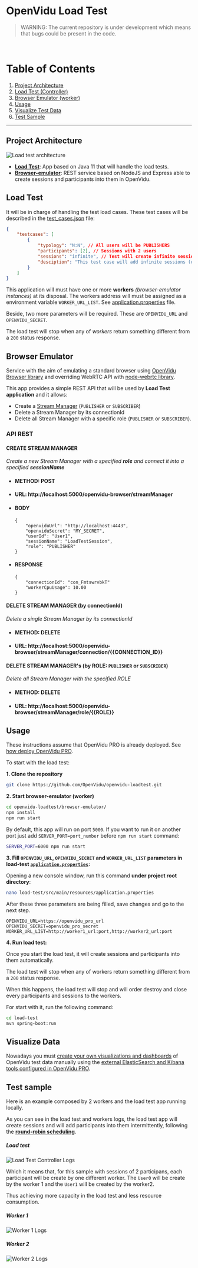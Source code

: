# OpenVidu Load Test

> WARNING: The current repository is under development which means that bugs could be present in the code.

<br>

# **Table of Contents**
1. [Project Architecture](#project-architecture)
2. [Load Test (Controller)](#load-test)
3. [Browser Emulator (worker)](#browser-emulator)
4. [Usage](#usage)
4. [Visualize Test Data](#visualize-data)
5. [Test Sample](#test-sample)

<hr>

## **Project Architecture**

![Load test architecture](resources/diagram.png)

* [**Load Test**](#load-test): App based on Java 11 that will handle the load tests.
* [**Browser-emulator**](#browser-emulator): REST service based on NodeJS and Express able to create sessions and participants into them in OpenVidu.

## **Load Test**

It will be in charge of handling the test load cases. These test cases will be described in the [test_cases.json](load-test/src/main/resources/test_cases.json) file:

```json
{
	"testcases": [
		{
			"typology": "N:N", // All users will be PUBLISHERS
			"participants": [2], // Sessions with 2 users
			"sessions": "infinite", // Test will create infinite sessions
			"desciption": "This test case will add infinite sessions (until it reaches its limit) of publishers that the array of participants indicates"
		}
	]
}
```

This application will must have one or more **workers** *(browser-emulator instances)* at its disposal. The workers address will must be assigned as a environment variable `WORKER_URL_LIST`. See [application.properties](load-test/src/main/resources/application.properties) file.

Beside, two more parameters will be required. These are `OPENVIDU_URL` and `OPENVIDU_SECRET`.

The load test will stop when any of *workers* return something different from a `200` status response.

## **Browser Emulator**

Service with the aim of emulating a standard browser using [OpenVidu Browser library](https://github.com/OpenVidu/openvidu#readme) and overriding WebRTC API with [node-webrtc library](https://github.com/node-webrtc/node-webrtc).

This app provides a simple REST API that will be used by **Load Test application** and it allows:
* Create a [Stream Manager](https://docs.openvidu.io/en/2.16.0/api/openvidu-browser/classes/streammanager.html) (`PUBLISHER` or `SUBSCRIBER`)
* Delete a Stream Manager by its connectionId
* Delete all Stream Manager with a specific role (`PUBLISHER` or `SUBSCRIBER`).


### API REST

#### CREATE STREAM MANAGER

_Create a new Stream Manager with a specified **role** and connect it into a specified **sessionName**_

* #### METHOD: **POST**

* #### URL:  http://localhost:5000/openvidu-browser/streamManager

* #### BODY
	```
	{
		"openviduUrl": "http://localhost:4443",
		"openviduSecret": "MY_SECRET",
		"userId": "User1",
		"sessionName": "LoadTestSession",
		"role": "PUBLISHER"
	}
	```

* #### RESPONSE
	```
	{
		"connectionId": "con_FmtswrvbkT"
		"workerCpuUsage": 10.00
	}
	```

#### DELETE STREAM MANAGER (by connectionId)

_Delete a single Stream Manager by its connectionId_

* #### METHOD: **DELETE**

* #### URL:  http://localhost:5000/openvidu-browser/streamManager/connection/{{CONNECTION_ID}}


#### DELETE STREAM MANAGER's (by ROLE: `PUBLISHER` or `SUBSCRIBER`)

_Delete all Stream Manager with the specified ROLE_

* #### METHOD: **DELETE**

* #### URL:  http://localhost:5000/openvidu-browser/streamManager/role/{{ROLE}}


## **Usage**

These instructions assume that OpenVidu PRO is already deployed. See [how deploy OpenVidu PRO](https://docs.openvidu.io/en/2.16.0/openvidu-pro/#how).

To start with the load test:

**1. Clone the repository**

```bash
git clone https://github.com/OpenVidu/openvidu-loadtest.git
```

**2. Start browser-emulator (worker)**

```bash
cd openvidu-loadtest/browser-emulator/
npm install
npm run start
```

By default, this app will run on port `5000`. If you want to run it on another port just add `SERVER_PORT=port_number` before `npm run start` command:

```bash
SERVER_PORT=6000 npm run start
```

**3. Fill `OPENVIDU_URL`, `OPENVIDU_SECRET` and  `WORKER_URL_LIST` parameters in load-test [`application.properties`](load-test/src/main/resources/application.properties):**

Opening a new console window, run this command **under project root directory**:

```bash
nano load-test/src/main/resources/application.properties
```
After these three parameters are being filled, save changes and go to the next step.

```properties
OPENVIDU_URL=https://openvidu_pro_url
OPENVIDU_SECRET=openvidu_pro_secret
WORKER_URL_LIST=http://worker1_url:port,http://worker2_url:port
```

**4. Run load test:**

Once you start the load test, it will create sessions and participants into them automatically.

The load test will stop when any of workers return something different from a `200` status response.

 When this happens, the load test will stop and will order destroy and close every participants and sessions to the workers.

 For start with it, run the following command:

```bash
cd load-test
mvn spring-boot:run
```


## **Visualize Data**

Nowadays you must [create your own visualizations and dashboards](https://docs.openvidu.io/en/2.16.0/openvidu-pro/monitoring-elastic-stack/#creating-your-own-visualizations-and-dashboards) of OpenVidu test data manually using the [external ElasticSearch and Kibana tools configured in OpenVidu PRO](https://docs.openvidu.io/en/2.16.0/openvidu-pro/monitoring-elastic-stack/#configuring-an-external-elastic-stack).


## **Test sample**

Here is an example composed by 2 workers and the load test app running locally.

As you can see in the load test and workers logs, the load test app will create sessions and will add participants into them intermittently, following the [**round-robin scheduling**](https://en.wikipedia.org/wiki/Round-robin_scheduling).

##### Load test
![Load Test Controller Logs](resources/load-test.png)

Which it means that, for this sample with sessions of 2 participans, each participant will be create by one different worker. The `User0` will be create by the worker 1 and the `User1` will be created by the worker2.

Thus achieving more capacity in the load test and less resource consumption.

##### Worker 1
![Worker 1 Logs](resources/worker1.png)

##### Worker 2
![Worker 2 Logs](resources/worker2.png)




